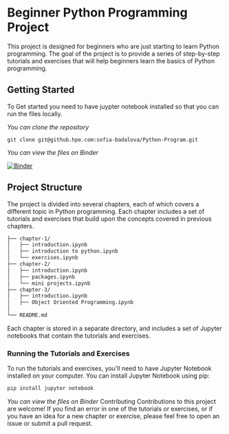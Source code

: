 # Beginner Python Programming Project
This project is designed for beginners who are just starting to learn Python programming. 
The goal of the project is to provide a series of step-by-step tutorials and exercises that will help beginners learn the basics of Python programming.

## Getting Started 
To Get started you need to have juypter notebook installed so that you can run the files locally. 

_You can clone the repository_
````
git clone git@github.hpe.com:sofia-badalova/Python-Program.git
````

_You can view the files on Binder_

[![Binder](https://mybinder.org/badge_logo.svg)](https://mybinder.org/v2/gh/Soph1ia/Python-Program/main)

## Project Structure
The project is divided into several chapters, each of which covers a different topic in Python programming. 
Each chapter includes a set of tutorials and exercises that build upon the concepts covered in previous chapters.
```bash
├── chapter-1/
│   ├── introduction.ipynb
│   ├── introduction to python.ipynb
│   └── exercises.ipynb
├── chapter-2/
│   ├── introduction.ipynb
│   ├── packages.ipynb
│   └── mini projects.ipynb
├── chapter-3/
│   ├── introduction.ipynb
│   ├── Object Oriented Programming.ipynb
│
└── README.md
```

Each chapter is stored in a separate directory, and includes a set of Jupyter notebooks that contain the tutorials and exercises.

### Running the Tutorials and Exercises
To run the tutorials and exercises, you'll need to have Jupyter Notebook installed on your computer. You can install Jupyter Notebook using pip:

```bash
pip install jupyter notebook
```

_You can view the files on Binder_
Contributing
Contributions to this project are welcome! 
If you find an error in one of the tutorials or exercises, or if you have an idea for a new chapter or exercise, please feel free to open an issue or submit a pull request.
